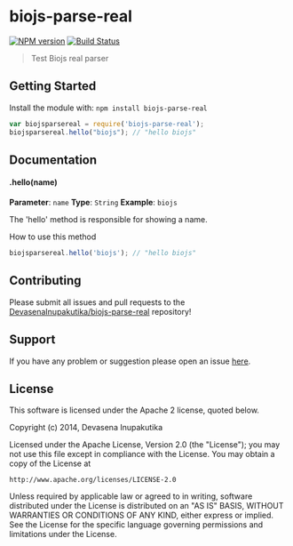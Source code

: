 # biojs-parse-real

[![NPM version](http://img.shields.io/npm/v/biojs-parse-real.svg)](https://www.npmjs.org/package/biojs-parse-real) 
[![Build Status](https://secure.travis-ci.org/DevasenaInupakutika/biojs-parse-real.png?branch=master)](http://travis-ci.org/DevasenaInupakutika/biojs-parse-real) 

> Test Biojs real parser

## Getting Started
Install the module with: `npm install biojs-parse-real`

```javascript
var biojsparsereal = require('biojs-parse-real');
biojsparsereal.hello("biojs"); // "hello biojs"
```

## Documentation

#### .hello(name)

**Parameter**: `name`
**Type**: `String`
**Example**: `biojs`

The 'hello' method is responsible for showing a name.

How to use this method

```javascript
biojsparsereal.hello('biojs'); // "hello biojs"
```

## Contributing

Please submit all issues and pull requests to the [DevasenaInupakutika/biojs-parse-real](http://github.com/DevasenaInupakutika/biojs-parse-real) repository!

## Support
If you have any problem or suggestion please open an issue [here](https://github.com/DevasenaInupakutika/biojs-parse-real/issues).

## License 


This software is licensed under the Apache 2 license, quoted below.

Copyright (c) 2014, Devasena Inupakutika

Licensed under the Apache License, Version 2.0 (the "License"); you may not
use this file except in compliance with the License. You may obtain a copy of
the License at

    http://www.apache.org/licenses/LICENSE-2.0

Unless required by applicable law or agreed to in writing, software
distributed under the License is distributed on an "AS IS" BASIS, WITHOUT
WARRANTIES OR CONDITIONS OF ANY KIND, either express or implied. See the
License for the specific language governing permissions and limitations under
the License.
